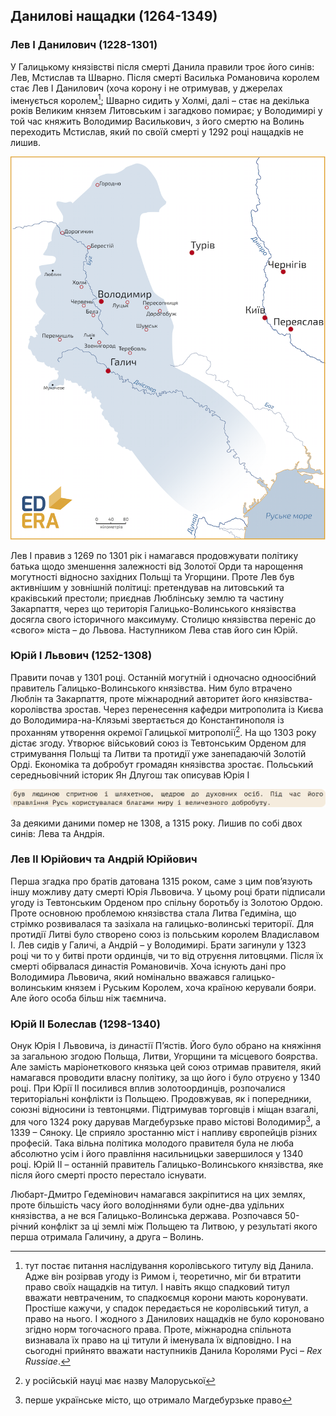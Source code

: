 Данилові нащадки (1264-1349)
----------------------------

###  Лев I Данилович (1228-1301)

У Галицькому князівстві після смерті Данила правили троє його синів:
Лев, Мстислав та Шварно. Після смерті Василька Романовича королем стає
Лев І Данилович (хоча корону і не отримував, у джерелах іменується
королем[^4]; Шварно сидить у Холмі, далі – стає на декілька років
Великим князем Литовським і загадково помирає; у Володимирі у той час
княжить Володимир Василькович, з його смертю на Волинь переходить
Мстислав, який по своїй смерті у 1292 році нащадків не лишив.

![image](lev.png)

Лев І правив з 1269 по 1301 рік і намагався продовжувати політику батька
щодо зменшення залежності від Золотої Орди та нарощення могутності
відносно західних Польщі та Угорщини. Проте Лев був активнішим у
зовнішній політиці: претендував на литовський та краківський престоли;
приєднав Люблінську землю та частину Закарпаття, через що територія
Галицько-Волинського князівства досягла свого історичного максимуму.
Столицю князівства переніс до «свого» міста – до Львова. Наступником
Лева став його син Юрій.


### Юрiй I Львович (1252-1308)

Правити почав у 1301 році. Останній могутній і одночасно одноосібний
правитель Галицько-Волинського князівства. Ним було втрачено Люблін та
Закарпаття, проте міжнародний авторитет його князівства-королівства
зростав. Через перенесення кафедри митрополита із Києва до
Володимира-на-Клязьмі звертається до Константинополя із проханням
утворення окремої Галицької митрополії[^5]. На що 1303 року дістає
згоду. Утворює військовий союз із Тевтонським Орденом для стримування
Польщі та Литви та протидії уже занепадаючій Золотій Орді. Економіка та
добробут громадян князівства зростає. Польський середньовічний історик
Ян Длугош так описував Юрія І

![image](leg4.png)

За деякими даними помер не 1308, а 1315 року. Лишив по собі двох синів:
Лева та Андрія.

### Лев II Юрiйович та Андрiй Юрiйович

Перша згадка про братів датована 1315 роком, саме з цим пов’язують іншу
можливу дату смерті Юрія Львовича. У цьому році брати підписали угоду із
Тевтонським Орденом про спільну боротьбу із Золотою Ордою. Проте
основною проблемою князівства стала Литва Гедиміна, що стрімко
розвивалася та зазіхала на галицько-волинські території. Для протидії
Литві було створено союз із польським королем Владиславом І. Лев сидів у
Галичі, а Андрій – у Володимирі. Брати загинули у 1323 році чи то у
битві проти ординців, чи то від отруєння литовцями. Після їх смерті
обірвалася династія Романовичів. Хоча існують дані про Володимира
Львовича, який номінально вважався галицько-волинським князем і Руським
Королем, хоча країною керували бояри. Але його особа більш ніж
таємнича.

### Юрiй II Болеслав (1298-1340)

Онук Юрія І Львовича, із династії П’ястів. Його було обрано на княжіння
за загальною згодою Польща, Литви, Угорщини та місцевого боярства. Але
замість маріонеткового князька цей союз отримав правителя, який
намагався проводити власну політику, за що його і було отруєно у 1340
році. При Юрії ІІ посилився вплив золотоординців, розпочалися
територіальні конфлікти із Польщею. Продовжував, як і попередники,
союзні відносини із тевтонцями. Підтримував торговців і міщан взагалі,
для чого 1324 року дарував Магдебурзьке право містові Володимир[^6], а
1339 – Сяноку. Це сприяло зростанню міст і напливу європейців різних
професій. Така вільна політика молодого правителя була не люба абсолютно
усім і його правління насильницьки завершилося у 1340 році. Юрій ІІ –
останній правитель Галицько-Волинського князівства, яке після його
смерті просто перестало існувати.

Любарт-Дмитро Гедемінович намагався закріпитися на цих землях, проте
більшість часу його володіннями були одне-два удільних князівства, а не
вся Галицько-Волинська держава. Розпочався 50-річний конфлікт за ці
землі між Польщею та Литвою, у результаті якого перша отримала Галичину,
а друга – Волинь.

[^4]: тут постає питання наслідування королівського титулу від Данила. Адже він розірвав угоду із Римом і, теоретично, міг би втратити право своїх нащадків на титул. І навіть якщо спадковий титул вважати невтраченим, то спадкоємця корони мають коронувати. Простіше кажучи, у спадок передається не королівський титул, а право на нього. І жодного з Данилових нащадків не було короновано згідно норм тогочасного права. Проте, міжнародна спільнота визнавала їх право на ці титули й іменувала їх відповідно. І на сьогодні прийнято вважати наступників Данила Королями Русі – *Rex Russiae*.

[^5]: у російській науці має назву Малоруської

[^6]: перше українське місто, що отримало Магдебурзьке право
